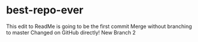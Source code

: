 # best-repo-ever

This edit to ReadMe is going to be the first commit
Merge without branching to master
Changed on GitHub directly!
New Branch 2